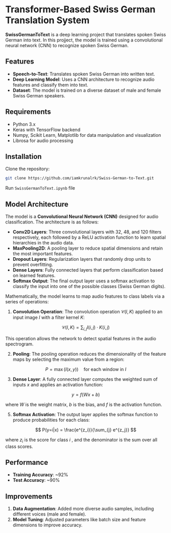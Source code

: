 # Transformer-Based Swiss German Translation System

**SwissGermanToText** is a deep learning project that translates spoken Swiss German into text. In this projject, the model is trained using a convolutional neural network (CNN) to recognize spoken Swiss German.

## Features

- **Speech-to-Text**: Translates spoken Swiss German into written text.
- **Deep Learning Model**: Uses a CNN architecture to recognize audio features and classify them into text.
- **Dataset**: The model is trained on a diverse dataset of male and female Swiss German speakers.

## Requirements

- Python 3.x
- Keras with TensorFlow backend
- Numpy, Scikit Learn, Matplotlib for data manipulation and visualization
- Librosa for audio processing

## Installation

  Clone the repository:
   ```bash
   git clone https://github.com/iamkrunalrk/Swiss-German-to-Text.git
   ```

   Run ```SwissGermanToText.ipynb``` file


## Model Architecture

The model is a **Convolutional Neural Network (CNN)** designed for audio classification. The architecture is as follows:

- **Conv2D Layers**: Three convolutional layers with 32, 48, and 120 filters respectively, each followed by a ReLU activation function to learn spatial hierarchies in the audio data.
- **MaxPooling2D**: A pooling layer to reduce spatial dimensions and retain the most important features.
- **Dropout Layers**: Regularization layers that randomly drop units to prevent overfitting.
- **Dense Layers**: Fully connected layers that perform classification based on learned features.
- **Softmax Output**: The final output layer uses a softmax activation to classify the input into one of the possible classes (Swiss German digits).

Mathematically, the model learns to map audio features to class labels via a series of operations:

1. **Convolution Operation**: The convolution operation $\mathcal{C}(I, K)$ applied to an input image $I$ with a filter kernel $K$:

$$
\mathcal{C}(I, K) = \sum_{i,j} I(i,j) \cdot K(i,j)
$$
    
  This operation allows the network to detect spatial features in the audio spectrogram.

2. **Pooling**: The pooling operation reduces the dimensionality of the feature maps by selecting the maximum value from a region:
   
$$
P = \max(I(x, y)) \quad \text{for each window in } I
$$

3. **Dense Layer**: A fully connected layer computes the weighted sum of inputs $x$ and applies an activation function:

$$
y = f(Wx + b)
$$

   where $W$ is the weight matrix, $b$ is the bias, and $f$ is the activation function.

5. **Softmax Activation**: The output layer applies the softmax function to produce probabilities for each class:

$$
P(y=i|x) = \frac{e^{z_i}}{\sum_{j} e^{z_j}}
$$

   where  $z_i$  is the score for class  $i$ , and the denominator is the sum over all class scores.

## Performance

- **Training Accuracy**: ~92%
- **Test Accuracy**: ~90%

## Improvements

1. **Data Augmentation**: Added more diverse audio samples, including different voices (male and female).
2. **Model Tuning**: Adjusted parameters like batch size and feature dimensions to improve accuracy.

